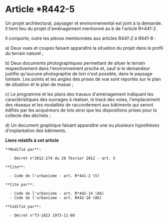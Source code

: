 # Article *R442-5

Un projet architectural, paysager et environnemental est joint à la demande. Il tient lieu du projet d'aménagement mentionné
au b de l'article R*441-2. 

Il comporte, outre les pièces mentionnées aux articles R*441-2 à R*441-8 : 

a) Deux vues et coupes faisant apparaître la situation du projet dans le profil du terrain naturel ; 

b) Deux documents photographiques permettant de situer le terrain respectivement dans l'environnement proche et, sauf si le
demandeur justifie qu'aucune photographie de loin n'est possible, dans le paysage lointain. Les points et les angles des
prises de vue sont reportés sur le plan de situation et le plan de masse ; 

c) Le programme et les plans des travaux d'aménagement indiquant les caractéristiques des ouvrages à réaliser, le tracé des
voies, l'emplacement des réseaux et les modalités de raccordement aux bâtiments qui seront édifiés par les acquéreurs de lots
ainsi que les dispositions prises pour la collecte des déchets ; 

d) Un document graphique faisant apparaître une ou plusieurs hypothèses d'implantation des bâtiments.

**Liens relatifs à cet article**

	**Modifié par**:

	  - Décret n°2012-274 du 28 février 2012 - art. 5

	**Cite**:

	  - Code de l'urbanisme - art. R*441-2 (V)

	**Cité par**:

	  - Code de l'urbanisme - art. R*442-14 (Ab)
	  - Code de l'urbanisme - art. R442-10 (Ab)

	**Codifié par**:

	  - Décret n°73-1023 1973-11-08
